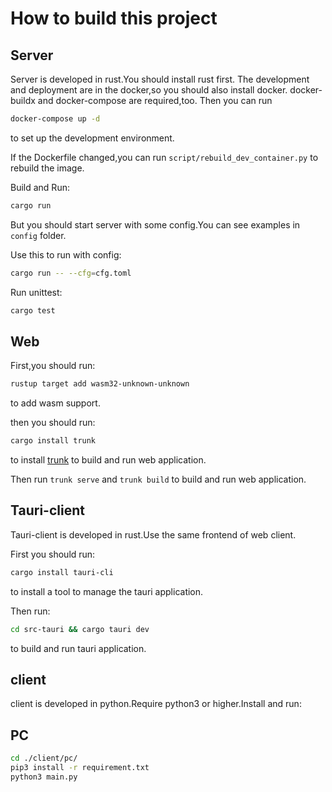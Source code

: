 # How to build this project

## Server

Server is developed in rust.You should install rust first.
The development and deployment are in the docker,so you should also install docker.
docker-buildx and docker-compose are required,too.
Then you can run

```bash
docker-compose up -d
```

to set up the development environment.

If the Dockerfile changed,you can run `script/rebuild_dev_container.py` to rebuild the image.

Build and Run:

```bash
cargo run
```

But you should start server with some config.You can see examples in `config` folder.

Use this to run with config:

```bash
cargo run -- --cfg=cfg.toml
```

Run unittest:

```bash
cargo test
```

## Web

First,you should run:

```bash
rustup target add wasm32-unknown-unknown
```

to add wasm support.

then you should run:

```bash
cargo install trunk
```

to install [trunk](https://github.com/trunk-rs/trunk) to build and run web application.

Then run `trunk serve` and `trunk build` to build and run web application.

## Tauri-client

Tauri-client is developed in rust.Use the same frontend of web client.

First you should run:

```bash
cargo install tauri-cli
```

to install a tool to manage the tauri application.

Then run:

```bash
cd src-tauri && cargo tauri dev
```

to build and run tauri application.

## client

client is developed in python.Require python3 or higher.Install and run:

## PC

```bash
cd ./client/pc/
pip3 install -r requirement.txt
python3 main.py
```
